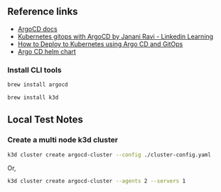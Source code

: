 ## Reference links

- [ArgoCD docs](https://argo-cd.readthedocs.io/en/stable/operator-manual/installation/)
- [Kubernetes gitops with ArgoCD by Janani Ravi - Linkedin Learning](https://www.linkedin.com/learning/kubernetes-gitops-with-argocd)
- [How to Deploy to Kubernetes using Argo CD and GitOps](https://www.digitalocean.com/community/tutorials/how-to-deploy-to-kubernetes-using-argo-cd-and-gitops)
- [Argo CD helm chart](https://github.com/argoproj/argo-helm/tree/main/charts/argo-cd)

### Install CLI tools

```bash
brew install argocd
```

```bash
brew install k3d
```

## Local Test Notes

### Create a multi node k3d cluster

```bash
k3d cluster create argocd-cluster --config ./cluster-config.yaml
```
Or,
```bash
k3d cluster create argocd-cluster --agents 2 --servers 1
```
